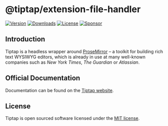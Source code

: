 # @tiptap/extension-file-handler
[![Version](https://img.shields.io/npm/v/@tiptap/extension-file-handler.svg?label=version)](https://www.npmjs.com/package/@tiptap/extension-file-handler)
[![Downloads](https://img.shields.io/npm/dm/@tiptap/extension-file-handler.svg)](https://npmcharts.com/compare/tiptap?minimal=true)
[![License](https://img.shields.io/npm/l/@tiptap/extension-file-handler.svg)](https://www.npmjs.com/package/@tiptap/extension-file-handler)
[![Sponsor](https://img.shields.io/static/v1?label=Sponsor&message=%E2%9D%A4&logo=GitHub)](https://github.com/sponsors/ueberdosis)

## Introduction
Tiptap is a headless wrapper around [ProseMirror](https://ProseMirror.net) – a toolkit for building rich text WYSIWYG editors, which is already in use at many well-known companies such as *New York Times*, *The Guardian* or *Atlassian*.

## Official Documentation
Documentation can be found on the [Tiptap website](https://tiptap.dev).

## License
Tiptap is open sourced software licensed under the [MIT license](https://github.com/ueberdosis/tiptap/blob/main/LICENSE.md).
